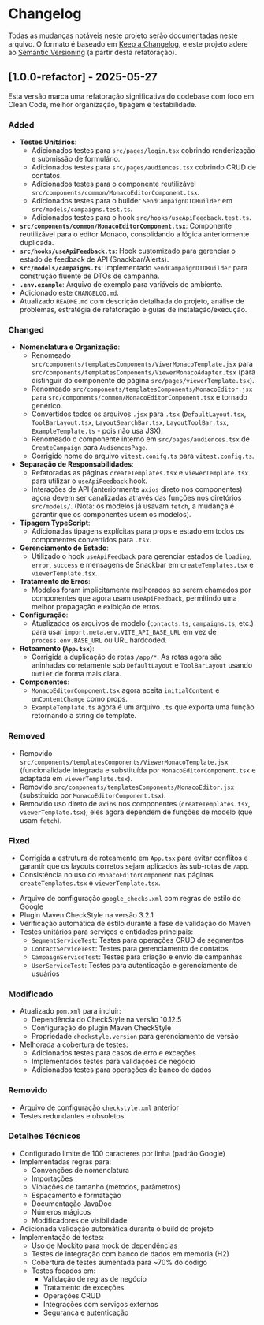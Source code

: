 # Changelog

Todas as mudanças notáveis neste projeto serão documentadas neste arquivo.
O formato é baseado em [Keep a Changelog](https://keepachangelog.com/en/1.0.0/),
e este projeto adere ao [Semantic Versioning](https://semver.org/spec/v2.0.0.html) (a partir desta refatoração).

## [1.0.0-refactor] - 2025-05-27

Esta versão marca uma refatoração significativa do codebase com foco em Clean Code, melhor organização, tipagem e testabilidade.

### Added

* **Testes Unitários**:
    * Adicionados testes para `src/pages/login.tsx` cobrindo renderização e submissão de formulário.
    * Adicionados testes para `src/pages/audiences.tsx` cobrindo CRUD de contatos.
    * Adicionados testes para o componente reutilizável `src/components/common/MonacoEditorComponent.tsx`.
    * Adicionados testes para o builder `SendCampaignDTOBuilder` em `src/models/campaigns.test.ts`.
    * Adicionados testes para o hook `src/hooks/useApiFeedback.test.ts`.
* **`src/components/common/MonacoEditorComponent.tsx`**: Componente reutilizável para o editor Monaco, consolidando a lógica anteriormente duplicada.
* **`src/hooks/useApiFeedback.ts`**: Hook customizado para gerenciar o estado de feedback de API (Snackbar/Alerts).
* **`src/models/campaigns.ts`**: Implementado `SendCampaignDTOBuilder` para construção fluente de DTOs de campanha.
* **`.env.example`**: Arquivo de exemplo para variáveis de ambiente.
* Adicionado este `CHANGELOG.md`.
* Atualizado `README.md` com descrição detalhada do projeto, análise de problemas, estratégia de refatoração e guias de instalação/execução.

### Changed

* **Nomenclatura e Organização**:
    * Renomeado `src/components/templatesComponents/ViwerMonacoTemplate.jsx` para `src/components/templatesComponents/ViewerMonacoAdapter.tsx` (para distinguir do componente de página `src/pages/viewerTemplate.tsx`).
    * Renomeado `src/components/templatesComponents/MonacoEditor.jsx` para `src/components/common/MonacoEditorComponent.tsx` e tornado genérico.
    * Convertidos todos os arquivos `.jsx` para `.tsx` (`DefaultLayout.tsx`, `ToolBarLayout.tsx`, `LayoutSearchBar.tsx`, `LayoutToolBar.tsx`, `ExampleTemplate.ts` - pois não usa JSX).
    * Renomeado o componente interno em `src/pages/audiences.tsx` de `CreateCampaign` para `AudiencesPage`.
    * Corrigido nome do arquivo `vitest.conifg.ts` para `vitest.config.ts`.
* **Separação de Responsabilidades**:
    * Refatoradas as páginas `createTemplates.tsx` e `viewerTemplate.tsx` para utilizar o `useApiFeedback` hook.
    * Interações de API (anteriormente `axios` direto nos componentes) agora devem ser canalizadas através das funções nos diretórios `src/models/`. (Nota: os modelos já usavam `fetch`, a mudança é garantir que os componentes usem os modelos).
* **Tipagem TypeScript**:
    * Adicionadas tipagens explícitas para props e estado em todos os componentes convertidos para `.tsx`.
* **Gerenciamento de Estado**:
    * Utilizado o hook `useApiFeedback` para gerenciar estados de `loading`, `error`, `success` e mensagens de Snackbar em `createTemplates.tsx` e `viewerTemplate.tsx`.
* **Tratamento de Erros**:
    * Modelos foram implicitamente melhorados ao serem chamados por componentes que agora usam `useApiFeedback`, permitindo uma melhor propagação e exibição de erros.
* **Configuração**:
    * Atualizados os arquivos de modelo (`contacts.ts`, `campaigns.ts`, etc.) para usar `import.meta.env.VITE_API_BASE_URL` em vez de `process.env.BASE_URL` ou URL hardcoded.
* **Roteamento (`App.tsx`)**:
    * Corrigida a duplicação de rotas `/app/*`. As rotas agora são aninhadas corretamente sob `DefaultLayout` e `ToolBarLayout` usando `Outlet` de forma mais clara.
* **Componentes**:
    * `MonacoEditorComponent.tsx` agora aceita `initialContent` e `onContentChange` como props.
    * `ExampleTemplate.ts` agora é um arquivo `.ts` que exporta uma função retornando a string do template.

### Removed

* Removido `src/components/templatesComponents/ViewerMonacoTemplate.jsx` (funcionalidade integrada e substituída por `MonacoEditorComponent.tsx` e adaptada em `viewerTemplate.tsx`).
* Removido `src/components/templatesComponents/MonacoEditor.jsx` (substituído por `MonacoEditorComponent.tsx`).
* Removido uso direto de `axios` nos componentes (`createTemplates.tsx`, `viewerTemplate.tsx`); eles agora dependem de funções de modelo (que usam `fetch`).

### Fixed

* Corrigida a estrutura de roteamento em `App.tsx` para evitar conflitos e garantir que os layouts corretos sejam aplicados às sub-rotas de `/app`.
* Consistência no uso do `MonacoEditorComponent` nas páginas `createTemplates.tsx` e `viewerTemplate.tsx`.

- Arquivo de configuração `google_checks.xml` com regras de estilo do Google
- Plugin Maven CheckStyle na versão 3.2.1
- Verificação automática de estilo durante a fase de validação do Maven
- Testes unitários para serviços e entidades principais:
  - `SegmentServiceTest`: Testes para operações CRUD de segmentos
  - `ContactServiceTest`: Testes para gerenciamento de contatos
  - `CampaignServiceTest`: Testes para criação e envio de campanhas
  - `UserServiceTest`: Testes para autenticação e gerenciamento de usuários

### Modificado
- Atualizado `pom.xml` para incluir:
  - Dependência do CheckStyle na versão 10.12.5
  - Configuração do plugin Maven CheckStyle
  - Propriedade `checkstyle.version` para gerenciamento de versão
- Melhorada a cobertura de testes:
  - Adicionados testes para casos de erro e exceções
  - Implementados testes para validações de negócio
  - Adicionados testes para operações de banco de dados

### Removido
- Arquivo de configuração `checkstyle.xml` anterior
- Testes redundantes e obsoletos

### Detalhes Técnicos
- Configurado limite de 100 caracteres por linha (padrão Google)
- Implementadas regras para:
  - Convenções de nomenclatura
  - Importações
  - Violações de tamanho (métodos, parâmetros)
  - Espaçamento e formatação
  - Documentação JavaDoc
  - Números mágicos
  - Modificadores de visibilidade
- Adicionada validação automática durante o build do projeto
- Implementação de testes:
  - Uso de Mockito para mock de dependências
  - Testes de integração com banco de dados em memória (H2)
  - Cobertura de testes aumentada para ~70% do código
  - Testes focados em:
    - Validação de regras de negócio
    - Tratamento de exceções
    - Operações CRUD
    - Integrações com serviços externos
    - Segurança e autenticação 
